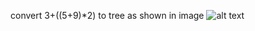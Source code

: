 convert 3+((5+9)*2) to tree as shown in image
![alt text](![image](https://user-images.githubusercontent.com/68345107/145600883-169300f3-ba42-4304-9251-bf32d9805662.png))
